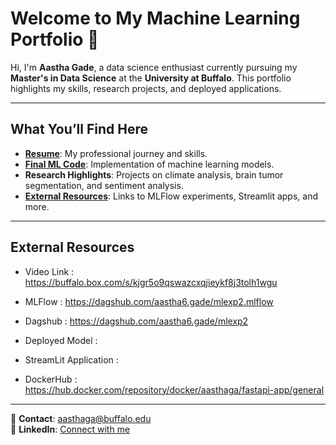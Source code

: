 # Welcome to My Machine Learning Portfolio 🚀

Hi, I'm **Aastha Gade**, a data science enthusiast currently pursuing my **Master's in Data Science** at the **University at Buffalo**. This portfolio highlights my skills, research projects, and deployed applications.

---

## What You’ll Find Here

- **[Resume](resume.md)**: My professional journey and skills.  
- **[Final ML Code](https://colab.research.google.com/drive/1UsYTNTblyqwhSSAy-odHNyuPwlSvHO7H?usp=sharing)**: Implementation of machine learning models.  
- **Research Highlights**: Projects on climate analysis, brain tumor segmentation, and sentiment analysis.  
- **[External Resources](#external-resources)**: Links to MLFlow experiments, Streamlit apps, and more.

---

## External Resources

- Video Link : https://buffalo.box.com/s/kjgr5o9qswazcxqjieykf8j3tolh1wgu

- MLFlow : https://dagshub.com/aastha6.gade/mlexp2.mlflow

- Dagshub : https://dagshub.com/aastha6.gade/mlexp2

- Deployed Model :

- StreamLit Application :

- DockerHub : https://hub.docker.com/repository/docker/aasthaga/fastapi-app/general

---

📧 **Contact**: [aasthaga@buffalo.edu](mailto:aasthaga@buffalo.edu)  
🔗 **LinkedIn**: [Connect with me](https://www.linkedin.com/in/aastha-gade-0086a1237)
